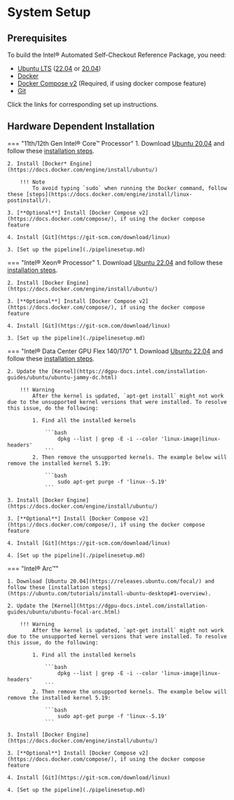 # System Setup

## Prerequisites

To build the Intel® Automated Self-Checkout Reference Package, you need:

- [Ubuntu LTS](https://ubuntu.com/tutorials/install-ubuntu-desktop#1-overview) ([22.04](https://releases.ubuntu.com/22.04/) or [20.04](https://releases.ubuntu.com/focal/))
- [Docker](https://docs.docker.com/engine/install/ubuntu/)
- [Docker Compose v2](https://docs.docker.com/compose/) (Required, if using docker compose feature)
- [Git](https://git-scm.com/download/linux)

Click the links for corresponding set up instructions.

## Hardware Dependent Installation

=== "11th/12th Gen Intel® Core™ Processor"
    1. Download [Ubuntu 20.04](https://releases.ubuntu.com/focal/) and follow these [installation steps](https://ubuntu.com/tutorials/install-ubuntu-desktop#1-overview).

    2. Install [Docker* Engine](https://docs.docker.com/engine/install/ubuntu/)

        !!! Note
            To avoid typing `sudo` when running the Docker command, follow these [steps](https://docs.docker.com/engine/install/linux-postinstall/).
    
    3. [**Optional**] Install [Docker Compose v2](https://docs.docker.com/compose/), if using the docker compose feature
    
    4. Install [Git](https://git-scm.com/download/linux)

    3. [Set up the pipeline](./pipelinesetup.md)

=== "Intel® Xeon® Processor"
    1. Download [Ubuntu 22.04](https://releases.ubuntu.com/22.04/) and follow these [installation steps](https://ubuntu.com/tutorials/install-ubuntu-desktop#1-overview).

    2. Install [Docker Engine](https://docs.docker.com/engine/install/ubuntu/)

    3. [**Optional**] Install [Docker Compose v2](https://docs.docker.com/compose/), if using the docker compose feature
    
    4. Install [Git](https://git-scm.com/download/linux)

    3. [Set up the pipeline](./pipelinesetup.md)

=== "Intel® Data Center GPU Flex 140/170"
    1. Download [Ubuntu 22.04](https://releases.ubuntu.com/22.04/) and follow these [installation steps](https://ubuntu.com/tutorials/install-ubuntu-desktop#1-overview).

    2. Update the [Kernel](https://dgpu-docs.intel.com/installation-guides/ubuntu/ubuntu-jammy-dc.html)
   
        !!! Warning
            After the kernel is updated, `apt-get install` might not work due to the unsupported kernel versions that were installed. To resolve this issue, do the following:
           
            1. Find all the installed kernels
       
                ```bash
                    dpkg --list | grep -E -i --color 'linux-image|linux-headers'
                ```
            2. Then remove the unsupported kernels. The example below will remove the installed kernel 5.19:
       
                ```bash
                    sudo apt-get purge -f 'linux--5.19'
                ```
   
    3. Install [Docker Engine](https://docs.docker.com/engine/install/ubuntu/)

    3. [**Optional**] Install [Docker Compose v2](https://docs.docker.com/compose/), if using the docker compose feature
    
    4. Install [Git](https://git-scm.com/download/linux)
 
    4. [Set up the pipeline](./pipelinesetup.md)

=== "Intel® Arc™"

    1. Download [Ubuntu 20.04](https://releases.ubuntu.com/focal/) and follow these [installation steps](https://ubuntu.com/tutorials/install-ubuntu-desktop#1-overview).

    2. Update the [Kernel](https://dgpu-docs.intel.com/installation-guides/ubuntu/ubuntu-focal-arc.html)

        !!! Warning
            After the kernel is updated, `apt-get install` might not work due to the unsupported kernel versions that were installed. To resolve this issue, do the following:
    
            1. Find all the installed kernels
    
                ```bash
                    dpkg --list | grep -E -i --color 'linux-image|linux-headers'
                ```
            2. Then remove the unsupported kernels. The example below will remove the installed kernel 5.19:
    
                ```bash
                    sudo apt-get purge -f 'linux--5.19'
                ```

    3. Install [Docker Engine](https://docs.docker.com/engine/install/ubuntu/)

    3. [**Optional**] Install [Docker Compose v2](https://docs.docker.com/compose/), if using the docker compose feature
    
    4. Install [Git](https://git-scm.com/download/linux)

    4. [Set up the pipeline](./pipelinesetup.md)

